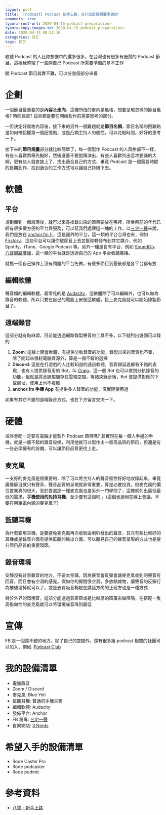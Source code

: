 ```yaml
---
layout: post
title: '[Podcast] Podcast 新手上路，有什麼是我需要準備的'
comments: true
typora-root-url: 2020-04-15-podcast-preparation/
typora-copy-images-to: 2020-04-15-podcast-preparation/
date: 2020-04-15 08:52:16
categories: 其它
tags: 其它
---
```


收聽 Podcast 的人比你想像中的還多很多，在台灣也有很多有優質的 Podcast 節目，這裡我整理了一些開自己 Podcast 所需要準備的基本工作

<!-- more -->

開 Podcast 節目其實不難，可以分幾個部分來看

# 企劃

一個節目最重要的是**內容**及**走向**，這裡所指的走向是風格，想要呈現怎樣的節目風格? 時間長度? 這些都是要在開始製作前需要思考的部分。

一但決定好風格內容後，接下來的另外一個難題就是**節目名稱**，節目名稱的困難點是如何帶給聽眾一個記憶點，或是凸顯主持人的個性，可以花點時間，好好的思考一下。

接下來的**節目規畫**部分就比較簡單了，每一個製作 Podcast 的人風格都不一樣，有些人喜歡將稿先擬好，然後進量不要脫稿演出，有些人喜歡列出這次要講的大綱，更有些人就直接上了，找出適合自己的方式，畢竟 Podcast 是一個需要時間的長期創作，找到適合的工作方式可以讓自己持續下去。

# 軟體

## 平台

規劃面到一個段落後，就可以來尋找錄出來的節目要放在哪裡，所幸目前的年代已經有很多很方便的平台與服務，可以幫我們處理這一塊的工作，以[三宅一聲](https://www.facebook.com/3Nerds)來說，我們是放在 [anchor.fm](https://anchor.fm/)上，這是國外的平台，這一類的平台台灣也有，例如 [Firstory](https://firstory.me/)，這些平台可以讓你放節目上去並幫你轉發布到其它媒介，例如 Spotify、iTune、Google Podcast  等。另外一種是自有平台，例如 [SoundOn](https://www.soundon.fm/)、[八寶網路廣播](https://baabao.com/)，這一類的平台就是透過自己的 App 平台收聽廣播。

就挑一個自己操作上沒有問題的平台先做，有很多節目到最後都是各平台都有放

## 編輯軟體

聲音檔的編輯軟體，最常見的是 [Audacity](https://www.audacityteam.org/)，這軟體除了可以編輯外，也可以做為錄音的軟體，所以只要在自己的電腦上安裝這軟體，接上麥克風就可以開始錄製節目了。

## 遠端錄音

這部分就有點麻煩，目前能透過網路錄製聲音的工具不多，以下就列出幾個可以錄的

1. **Zoom**: 這線上開會軟體，有提供分軌錄音的功能，錄製出來的音質也不錯，除了開起來很耗電腦資源外，算是一個不錯的選擇
2. **Discord**: 這是在打遊戲的人比較知道的通訊軟體，音質跟延遲都有不錯的表現，也有人提供錄音用的 Bot，叫 [Craig](https://craig.chat/home/)，這一個 Bot 也可以做到分軌錄音的功能，但就是將音訊檔儲存在雲端空間，等結束錄音後，Bot 會提供對應的下載網址，使用上也不複雜
3. **anchor.fm 手機 App** 有提供多人錄音的功能，沒實際使用過

如果有其它不錯的遠端錄音方式，也在下方留言交流一下。

# 硬體

或許會問一定要有電腦才能製作 Podcast 節目嗎? 其實現在每一個人手邊的手機，就是一個不錯的錄音設備，利用他就可以製作出一個高品質的節目，但還是有一些必須擁有的設備，可以讓節目品質更往上走。

##  麥克風

一支好的麥克風是很重要的，除了可以將主持人的聲音個性好好地收錄起來，畢竟廣播節目就只有聲音，聲音品質的呈現就非常重要，算是必要投資。但麥克風的價位差異真的很大，至於要選那一種麥克風也是另外一門學問了，這裡就列出最低最低的需求，**手機使用的免持耳機**，至少要有這個吧 。(這個也適用在線上會議，不要在用筆電內建的麥克風了)

## 監聽耳機

為什麼要用耳機，是要避免麥克風再次收到由喇叭發出的聲音，其次有些比較好的耳機或是錄音介面有提供監聽的輸出介面，可以聽見自己的聲音呈現的方式也是提升節目品質的重要環節。

## 錄音環境 

安靜沒有背景雜音的地方，不要太空曠，因為聲音會反彈會讓麥克風收到的聲音有回音，而且會有空洞的感覺。假如你的房間很空洞，多放點雜物，讓聲音的反彈行為被破壞掉就可以了，或是去買吸音棉貼在講話方向的正前方也是一種方式

對於外界的環境音，這部分能透過氣密窗或是比較厚的窗簾來做阻隔，在搭配一隻高指向性的麥克風就可以將環境噪音降到最低

# 宣傳

FB 是一個還不錯的地方，除了自己的空間外，還有很多跟 podcast 相關的社團可以加入，例如: [Podcast Club](https://www.facebook.com/groups/497608144141740/)

# 我的設備清單 

* 電腦錄音
* Zoom / Discord
* 麥克風: Blue Yeti
* 監聽耳機: 普通的手機耳麥
* 編輯軟體: Audacity
* 發佈平台: Anchor
* FB 粉專: [三宅一聲](https://www.facebook.com/3Nerds)
* 自架網站: [3 Nerds](https://www.3nerds.tw)

# 希望入手的設備清單

* Rode Caster Pro
* Rode podcaster
* Rode podmic

# 參考資料

* [八寶 - 新手上路]([http://blog.baabao.com/search/label/%E6%96%B0%E6%89%8B%E4%B8%8A%E8%B7%AF](http://blog.baabao.com/search/label/新手上路))
